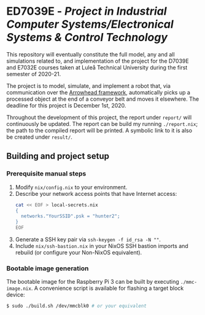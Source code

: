 # ED7039E - *Project in Industrial Computer Systems/Electronical Systems & Control Technology*
This repository will eventually constitute the full model,
any and all simulations related to, and implementation of the project for the D7039E and E7032E courses taken at Luleå Technical University during the first semester of 2020-21.

The project is to model, simulate, and implement a robot that,
via communication over the [Arrowhead framework](https://www.arrowhead.eu/arrowheadframework),
automatically picks up a processed object at the end of a conveyor belt and moves it elsewhere.
The deadline for this project is December 1st, 2020.

Throughout the development of this project, the report under `report/` will continuously be updated.
The report can be build my running `./report.nix`; the path to the compiled report will be printed.
A symbolic link to it is also be created under `result/`.

## Building and project setup
### Prerequisite manual steps
1. Modify `nix/config.nix` to your environment.
2. Describe your network access points that have Internet access:
   ```sh
   cat << EOF > local-secrets.nix
   {
     networks."YourSSID".psk = "hunter2";
   }
   EOF
   ```
3. Generate a SSH key pair via `ssh-keygen -f id_rsa -N ""`.
4. Include `nix/ssh-bastion.nix` in your NixOS SSH bastion imports and rebuild (or configure your Non-NixOS equivalent).

### Bootable image generation
The bootable image for the Raspberry Pi 3 can be built by executing `./mmc-image.nix`.
A convenience script is available for flashing a target block device:
```bash
$ sudo ./build.sh /dev/mmcblk0 # or your equivalent
```

